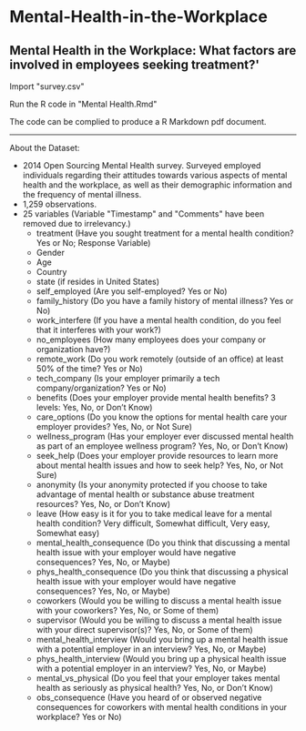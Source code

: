 # Mental-Health-in-the-Workplace
Mental Health in the Workplace: What factors are involved in employees seeking treatment?'
--------
Import "survey.csv"

Run the R code in "Mental Health.Rmd"

The code can be complied to produce a R Markdown pdf document. 

--------
About the Dataset:
- 2014 Open Sourcing Mental Health survey. Surveyed employed individuals regarding their attitudes towards various aspects of mental health and the workplace, as well as their demographic information and the frequency of mental illness.
- 1,259 observations.
- 25 variables (Variable "Timestamp" and "Comments" have been removed due to irrelevancy.)
    - treatment (Have you sought treatment for a mental health condition? Yes or No; Response Variable)
    - Gender
    - Age
    - Country
    - state (if resides in United States)
    - self_employed (Are you self-employed? Yes or No)
    - family_history (Do you have a family history of mental illness? Yes or No)
    - work_interfere (If you have a mental health condition, do you feel that it interferes with your work?)
    - no_employees (How many employees does your company or organization have?)
    - remote_work (Do you work remotely (outside of an office) at least 50% of the time? Yes or No) 
    - tech_company (Is your employer primarily a tech company/organization? Yes or No)
    - benefits (Does your employer provide mental health benefits? 3 levels: Yes, No, or Don’t Know)
    - care_options (Do you know the options for mental health care your employer provides? Yes, No, or Not Sure)
    - wellness_program (Has your employer ever discussed mental health as part of an employee wellness program? Yes, No, or Don’t Know)
    - seek_help (Does your employer provide resources to learn more about mental health issues and how to seek help? Yes, No, or Not Sure)
    - anonymity (Is your anonymity protected if you choose to take advantage of mental health or substance abuse treatment resources?  Yes, No, or Don’t Know)
    - leave (How easy is it for you to take medical leave for a mental health condition? Very difficult, Somewhat difficult, Very easy, Somewhat easy)
    - mental_health_consequence (Do you think that discussing a mental health issue with your employer would have negative consequences? Yes, No, or Maybe)
    - phys_health_consequence (Do you think that discussing a physical health issue with your employer would have negative consequences? Yes, No, or Maybe)
    - coworkers (Would you be willing to discuss a mental health issue with your coworkers? Yes, No, or Some of them)
    - supervisor (Would you be willing to discuss a mental health issue with your direct supervisor(s)? Yes, No, or Some of them)
    - mental_health_interview (Would you bring up a mental health issue with a potential employer in an interview? Yes, No, or Maybe)
    - phys_health_interview (Would you bring up a physical health issue with a potential employer in an interview? Yes, No, or Maybe)
    - mental_vs_physical (Do you feel that your employer takes mental health as seriously as physical health? Yes, No, or Don’t Know)
    - obs_consequence (Have you heard of or observed negative consequences for coworkers with mental health conditions in your workplace? Yes or No)
